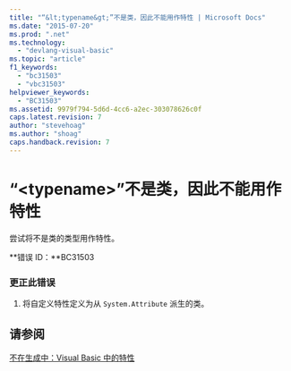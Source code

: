 ```yaml
---
title: "“&lt;typename&gt;”不是类，因此不能用作特性 | Microsoft Docs"
ms.date: "2015-07-20"
ms.prod: ".net"
ms.technology: 
  - "devlang-visual-basic"
ms.topic: "article"
f1_keywords: 
  - "bc31503"
  - "vbc31503"
helpviewer_keywords: 
  - "BC31503"
ms.assetid: 9979f794-5d6d-4cc6-a2ec-303078626c0f
caps.latest.revision: 7
author: "stevehoag"
ms.author: "shoag"
caps.handback.revision: 7
---
```

# “&lt;typename&gt;”不是类，因此不能用作特性
尝试将不是类的类型用作特性。  
  
 **错误 ID：**BC31503  
  
### 更正此错误  
  
1.  将自定义特性定义为从 `System.Attribute` 派生的类。  
  
## 请参阅  
 [不在生成中：Visual Basic 中的特性](http://msdn.microsoft.com/zh-cn/620bfc0e-4582-4c8b-8432-ebc5c3dccc22)